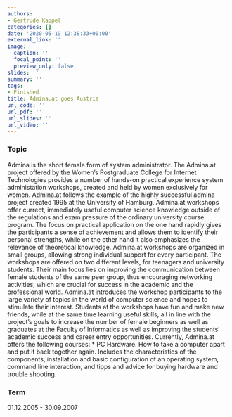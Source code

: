 ```yaml
---
authors:
- Gertrude Kappel
categories: []
date: '2020-05-19 12:38:33+00:00'
external_link: ''
image:
  caption: ''
  focal_point: ''
  preview_only: false
slides: ''
summary: ''
tags:
- Finished
title: Admina.at goes Austria
url_code: ''
url_pdf: ''
url_slides: ''
url_video: ''
---
```


### Topic

Admina is the short female form of system administrator. The Admina.at project offered by the Women’s Postgraduate College for Internet Technologies provides a number of hands-on practical experience system administation workshops, created and held by women exclusively for women. Admina.at follows the example of the highly successful admina project created 1995 at the University of Hamburg. Admina.at workshops offer currect, immediately useful computer science knowledge outside of the regulations and exam pressure of the ordinary university course program. The focus on practical application on the one hand rapidly gives the participants a sense of achievement and allows them to identify their personal strengths, while on the other hand it also emphasizes the relevance of theoretical knowledge. Admina.at workshops are organized in small groups, allowing strong individual support for every participant. The workshops are offered on two different levels, for teenagers and university students. Their main focus lies on improving the communication between female students of the same peer group, thus encouraging networking activities, which are crucial for success in the academic and the professional world. Admina.at introduces the workshop participants to the large variety of topics in the world of computer science and hopes to stimulate their interest. Students at the workshops have fun and make new friends, while at the same time learning useful skills, all in line with the project’s goals to increase the number of female beginners as well as graduates at the Faculty of Informatics as well as improving the students‘ academic success and career entry opportunities. Currently, Admina.at offers the following courses: \* PC Hardware. How to take a computer apart and put it back together again. Includes the characteristics of the components, installation and basic configuration of an operating system, command line interaction, and tipps and advice for buying hardware and trouble shooting.

### Term

01.12.2005 - 30.09.2007